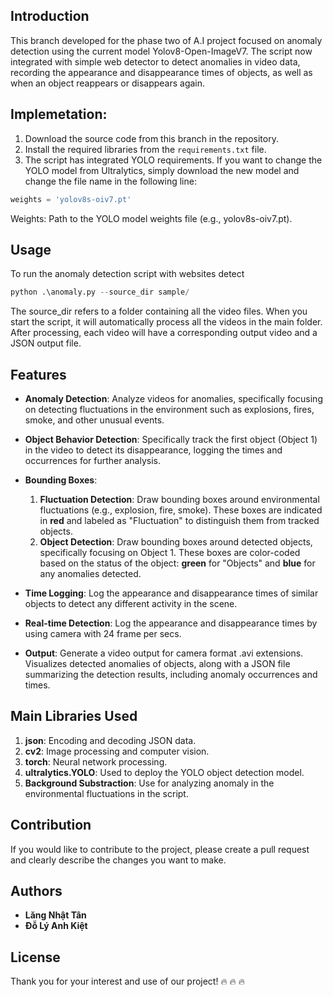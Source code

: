 ## Introduction
This branch developed for the phase two of A.I project focused on anomaly detection using the current model Yolov8-Open-ImageV7. The script now integrated with simple web detector to detect anomalies in video data, recording the appearance and disappearance times of objects, as well as when an object reappears or disappears again.

## Implemetation:
1. Download the source code from this branch in the repository.
2. Install the required libraries from the `requirements.txt` file.
3. The script has integrated YOLO requirements. If you want to change the YOLO model from Ultralytics, simply download the new model and change the file name in the following line:

```python
weights = 'yolov8s-oiv7.pt'
```
Weights: Path to the YOLO model weights file (e.g., yolov8s-oiv7.pt).

## Usage
To run the anomaly detection script with websites detect
```python
python .\anomaly.py --source_dir sample/
```
The source_dir refers to a folder containing all the video files. When you start the script, it will automatically process all the videos in the main folder. After processing, each video will have a corresponding output video and a JSON output file.

## Features

- **Anomaly Detection**: Analyze videos for anomalies, specifically focusing on detecting fluctuations in the environment such as explosions, fires, smoke, and other unusual events.
  
- **Object Behavior Detection**: Specifically track the first object (Object 1) in the video to detect its disappearance, logging the times and occurrences for further analysis.

- **Bounding Boxes**:
  1. **Fluctuation Detection**: Draw bounding boxes around environmental fluctuations (e.g., explosion, fire, smoke). These boxes are indicated in **red** and labeled as "Fluctuation" to distinguish them from tracked objects.
  2. **Object Detection**: Draw bounding boxes around detected objects, specifically focusing on Object 1. These boxes are color-coded based on the status of the object: **green** for "Objects" and **blue** for any anomalies detected.

- **Time Logging**: Log the appearance and disappearance times of similar objects to detect any different activity in the scene.
- **Real-time Detection**: Log the appearance and disappearance times by using camera with 24 frame per secs.
- **Output**: Generate a video output for camera format .avi extensions. Visualizes detected anomalies of objects, along with a JSON file summarizing the detection results, including anomaly occurrences and times.

## Main Libraries Used
1. **json**: Encoding and decoding JSON data.
2. **cv2**: Image processing and computer vision.
3. **torch**: Neural network processing.
4. **ultralytics.YOLO**: Used to deploy the YOLO object detection model.
5. **Background Substraction**: Use for analyzing anomaly in the environmental fluctuations in the script.

## Contribution
If you would like to contribute to the project, please create a pull request and clearly describe the changes you want to make.

## Authors
- **Lăng Nhật Tân**
- **Đỗ Lý Anh Kiệt**

## License
Thank you for your interest and use of our project! 🔥 🔥 🔥 
